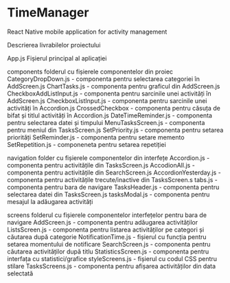 # TimeManager
React Native mobile application for activity management

Descrierea livrabilelor proiectului

App.js 
Fișierul principal al aplicației

components
folderul cu fișierele componentelor din  proiec
    CategoryDropDown.js - componenta pentru selectarea categoriei în AddScreen.js
    ChartTasks.js - componenta pentru graficul din AddScreen.js
    CheckboxAddListInput.js - componenta pentru sarcinile unei activități în AddScreen.js
    CheckboxListInput.js - componenta pentru sarcinile unei activități în Accordion.js
    CrossedCheckbox - componenta pentru căsuța de bifat și titlul activități în Accordion.js
    DateTimeReminder.js - componenta pentru selectarea datei și timpului
    MenuTasksScreen.js - componenta pentru meniul din TasksScreen.js
    SetPriority.js - componenta pentru setarea priorități
    SetReminder.js - componenta pentru setare memento
    SetRepetition.js - componeneta pentru setarea repetiției
    
navigation 
folder cu fișierele componentelor din interfețe
    Accordion.js - componenta pentru activitățile din TasksScreen.js
    AccodionAll.js - componenta pentru activitățile din SearchScreen.js
    AccordionYesterday.js - componenta pentru activitățile trecute/inactive din TasksScreen.s
    tabs.js - componenta pentru bara de navigare
    TasksHeader.js - componenta pentru selectarea datei din TasksScreen.js
    tasksModal.js - componenta pentru mesajul la adăugarea activități
    
screens
folderul cu fișierele componentelor interfețelor pentru bara de navigare
    AddScreen.js - componenta pentru adăugarea activităților
    ListsScreen.js - componenta pentru listarea activităților pe categori și căutarea după categorie
    NotificationTime.js - fișierul cu funcția pentru setarea momentului de notificare
    SearchScreen.js - componenta pentru căutarea activităților după titlu
    StatisticsScreen.js - componenta pentru interfața cu statistici/grafice
    styleScreens.js - fișierul cu codul CSS pentru stilare
    TasksScreens.js - componenta pentru afișarea activităților din data selectată
